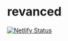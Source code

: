 # revanced
[![Netlify Status](https://api.netlify.com/api/v1/badges/34e69ead-6f4b-4d6f-9797-d5b4d0c64a28/deploy-status)](https://app.netlify.com/projects/dontolgame/deploys)
